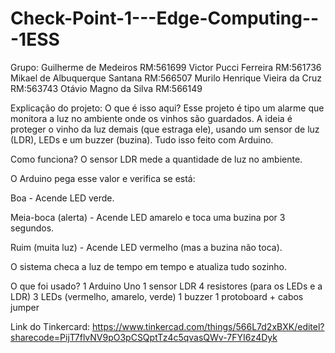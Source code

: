 # Check-Point-1---Edge-Computing---1ESS
Grupo: 
Guilherme de Medeiros RM:561699
Victor Pucci Ferreira RM:561736
Mikael de Albuquerque Santana RM:566507
Murilo Henrique Vieira da Cruz RM:563743
Otávio Magno da Silva RM:566149

Explicação do projeto:
O que é isso aqui?
Esse projeto é tipo um alarme que monitora a luz no ambiente onde os vinhos são guardados. A ideia é proteger o vinho da luz demais (que estraga ele), usando um sensor de luz (LDR), LEDs e um buzzer (buzina). Tudo isso feito com Arduino.

Como funciona?
O sensor LDR mede a quantidade de luz no ambiente.

O Arduino pega esse valor e verifica se está:

Boa - Acende LED verde.

Meia-boca (alerta) - Acende LED amarelo e toca uma buzina por 3 segundos.

Ruim (muita luz) - Acende LED vermelho (mas a buzina não toca).

O sistema checa a luz de tempo em tempo e atualiza tudo sozinho.

O que foi usado?
1 Arduino Uno
1 sensor LDR
4 resistores (para os LEDs e a LDR)
3 LEDs (vermelho, amarelo, verde)
1 buzzer
1 protoboard + cabos jumper

Link do Tinkercard:
https://www.tinkercad.com/things/566L7d2xBXK/editel?sharecode=PijT7flvNV9pO3pCSQptTz4c5qvasQWv-7FYI6z4Dyk
